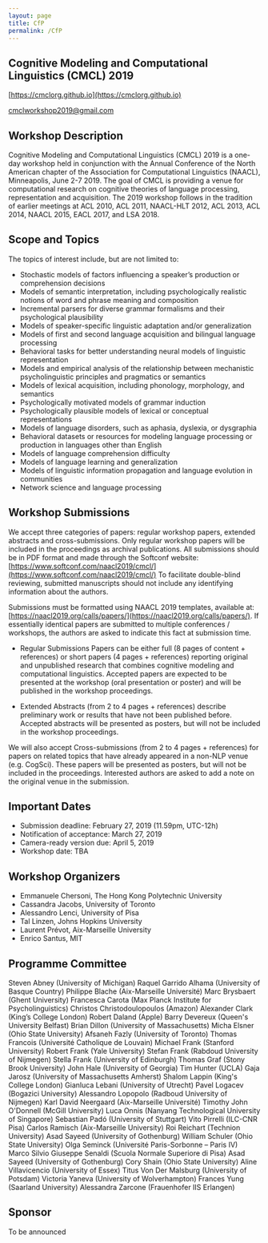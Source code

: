 ```yaml
---
layout: page
title: CfP
permalink: /CfP
---
```


## Cognitive Modeling and Computational Linguistics (CMCL) 2019


[https://cmclorg.github.io](https://cmclorg.github.io)

[cmclworkshop2019@gmail.com](mailto://cmclworkshop2018@gmail.com)


## Workshop Description

Cognitive Modeling and Computational Linguistics (CMCL) 2019 is a one-day workshop held in conjunction with the Annual Conference of the North American chapter of the Association for Computational Linguistics (NAACL), Minneapolis, June 2-7 2019. 
The goal of CMCL is providing a venue for computational research on cognitive theories of language processing, representation and acquisition. 
The 2019 workshop follows in the tradition of earlier meetings at ACL 2010, ACL 2011, NAACL-HLT 2012, ACL 2013, ACL 2014, NAACL 2015, EACL 2017, and LSA 2018.


## Scope and Topics

The topics of interest include, but are not limited to:
- Stochastic models of factors influencing a speaker’s production or comprehension decisions
- Models of semantic interpretation, including psychologically realistic notions of word and phrase meaning and composition
- Incremental parsers for diverse grammar formalisms and their psychological plausibility
- Models of speaker-specific linguistic adaptation and/or generalization
- Models of first and second language acquisition and bilingual language processing
- Behavioral tasks for better understanding neural models of linguistic representation
- Models and empirical analysis of the relationship between mechanistic psycholinguistic principles and pragmatics or semantics
- Models of lexical acquisition, including phonology, morphology, and semantics
- Psychologically motivated models of grammar induction
- Psychologically plausible models of lexical or conceptual representations
- Models of language disorders, such as aphasia, dyslexia, or dysgraphia
- Behavioral datasets or resources for modeling language processing or production in languages other than English
- Models of language comprehension difficulty
- Models of language learning and generalization
- Models of linguistic information propagation and language evolution in communities
- Network science and language processing


## Workshop Submissions

We accept three categories of papers: regular workshop papers, extended abstracts and cross-submissions. Only regular workshop papers will be included in the proceedings as archival publications. All submissions should be in PDF format and made through the Softconf website: [https://www.softconf.com/naacl2019/cmcl/](https://www.softconf.com/naacl2019/cmcl/)
To facilitate double-blind reviewing, submitted manuscripts should not include any identifying information about the authors.

Submissions must be formatted using NAACL 2019 templates, available at: [https://naacl2019.org/calls/papers/](https://naacl2019.org/calls/papers/).
If essentially identical papers are submitted to multiple conferences / workshops, the authors are asked to indicate this fact at submission time.

- Regular Submissions Papers can be either full (8 pages of content + references) or short papers (4 pages + references) reporting original and unpublished research that combines cognitive modeling and computational linguistics. Accepted papers are expected to be presented at the workshop (oral presentation or poster) and will be published in the workshop proceedings.

- Extended Abstracts (from 2 to 4 pages + references) describe preliminary work or results that have not been published before. Accepted abstracts will be presented as posters, but will not be included in the workshop proceedings.

We will also accept Cross-submissions (from 2 to 4 pages + references) for papers on related topics that have already appeared in a non-NLP venue (e.g. CogSci). These papers will be presented as posters, but will not be included in the proceedings. Interested authors are asked to add a note on the original venue in the submission.


## Important Dates

- Submission deadline: February 27, 2019 (11.59pm, UTC-12h)
- Notification of acceptance: March 27, 2019
- Camera-ready version due: April 5, 2019
- Workshop date: TBA


## Workshop Organizers
* Emmanuele Chersoni, The Hong Kong Polytechnic University
* Cassandra Jacobs, University of Toronto
* Alessandro Lenci, University of Pisa
* Tal Linzen, Johns Hopkins University
* Laurent Prévot, Aix-Marseille University
* Enrico Santus, MIT


## Programme Committee

Steven Abney (University of Michigan)
Raquel Garrido Alhama (University of Basque Country)
Philippe Blache (Aix-Marseille Université)
Marc Brysbaert (Ghent University)
Francesca Carota (Max Planck Institute for Psycholinguistics)
Christos Christodoulopoulos (Amazon)
Alexander Clark (King’s College London)
Robert Daland (Apple)
Barry Devereux (Queen's University Belfast)
Brian Dillon (University of Massachusetts)
Micha Elsner (Ohio State University)
Afsaneh Fazly (University of Toronto)
Thomas Francois (Université Catholique de Louvain)
Michael Frank (Stanford University)
Robert Frank (Yale University)
Stefan Frank (Rabdoud University of Nijmegen)
Stella Frank (University of Edinburgh)
Thomas Graf (Stony Brook University)
John Hale (University of Georgia)
Tim Hunter (UCLA)
Gaja Jarosz (University of Massachusetts Amherst)
Shalom Lappin (King's College London)
Gianluca Lebani (University of Utrecht)
Pavel Logacev (Bogazici University)
Alessandro Lopopolo (Radboud University of Nijmegen)
Karl David Neergaard (Aix-Marseille Université)
Timothy John O'Donnell (McGill University)
Luca Onnis (Nanyang Technological University of Singapore)
Sebastian Padó (University of Stuttgart)
Vito Pirrelli (ILC-CNR Pisa)
Carlos Ramisch (Aix-Marseille University)
Roi Reichart (Technion University)
Asad Sayeed (University of Gothenburg)
William Schuler (Ohio State University)
Olga Seminck (Université Paris-Sorbonne – Paris IV)
Marco Silvio Giuseppe Senaldi (Scuola Normale Superiore di Pisa)
Asad Sayeed (University of Gothenburg)
Cory Shain (Ohio State University)
Aline Villavicencio (University of Essex)
Titus Von Der Malsburg (University of Potsdam)
Victoria Yaneva (University of Wolverhampton)
Frances Yung (Saarland University)
Alessandra Zarcone (Frauenhofer IIS Erlangen)


## Sponsor

To be announced
